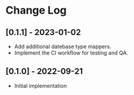 # Change Log

## [0.1.1] - 2023-01-02

- Add additional datebase type mappers.
- Implement the CI workflow for testing and QA.

## [0.1.0] - 2022-09-21

- Initial implementation

